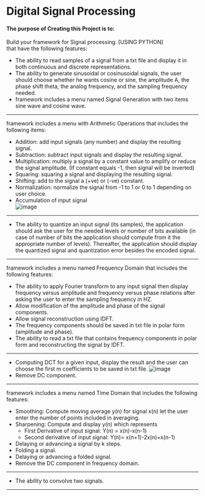 # Digital Signal Processing

#### The purpose of Creating this Project is to:
Build your framework for Signal processing. [USING PYTHON]  
that have the following features:  
- The ability to read samples of a signal from a txt file and display it in both continuous and discrete representations.  
- The ability to generate sinusoidal or cosinusoidal signals, the user should choose whether he wants cosine or sine, the amplitude A, the phase shift theta, the analog frequency, and the sampling frequency needed.       
- framework includes a menu named Signal Generation with two items sine wave and cosine wave. 
----
framework includes a menu with Arithmetic Operations that includes the following items:  
- Addition: add input signals (any number) and display the resulting signal. 
- Subtraction: subtract input signals and display the resulting signal. 
- Multiplication: multiply a signal by a constant value to amplify or reduce the signal amplitude. (If constant equals -1, then signal will be inverted) 
- Squaring: squaring a signal and displaying the resulting signal. 
- Shifting: add to the signal a (+ve) or (-ve) constant. 
- Normalization: normalize the signal from -1 to 1 or 0 to 1 depending on user choice. 
- Accumulation of input signal  
  ![image](https://github.com/Mehrael/DSP/assets/83876261/65adf4f9-6cbd-4e8c-8c01-ba47834c5baf)
----
- The ability to quantize an input signal (its samples), the application should ask
the user for the needed levels or number of bits available (in case of number of
bits the application should compute from it the appropriate number of levels).
Thereafter, the application should display the quantized signal and quantization
error besides the encoded signal. 
----
framework includes a menu named Frequency Domain that includes the following features:   
- The ability to apply Fourier transform to any input signal then display frequency versus amplitude and frequency versus phase relations after asking the user to enter the sampling frequency in HZ.  
- Allow modification of the amplitude and phase of the signal components. 
- Allow signal reconstruction using IDFT. 
- The frequency components should be saved in txt file in polar form (amplitude and phase). 
- The ability to read a txt file that contains frequency components in polar form and reconstructing the signal by IDFT.
----
- Computing DCT for a given input, display the result and the user can choose the first m coefficients to be saved in txt file. 
  ![image](https://github.com/Mehrael/DSP/assets/83876261/fb5c10c9-bf36-4004-9ed0-3a3d7cba2873)
- Remove DC component. 
-----
framework includes a menu named Time Domain that includes the following features:   
- Smoothing: Compute moving average y(n) for signal x(n) let the user enter the number of points included in averaging.   
- Sharpening: Compute and display y(n) which represents   
  - First Derivative of input signal: Y(n) = x(n)-x(n-1)   
  - Second derivative of input signal: Y(n)= x(n+1)-2x(n)+x(n-1)   
- Delaying or advancing a signal by k steps.   
- Folding a signal.
- Delaying or advancing a folded signal.
- Remove the DC component in frequency domain.
-----
- The ability to convolve two signals.
-----
